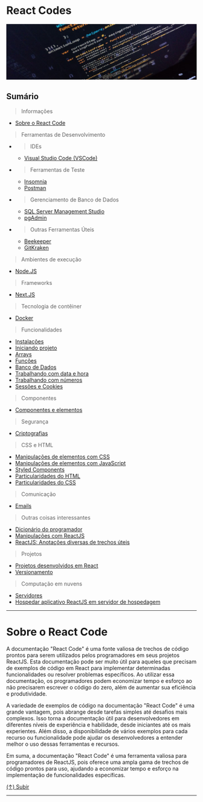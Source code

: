 # React Codes

[![React Codes](https://github.com/systemboys/React_Codes/raw/main/images/photo-1518932945647-7a1c969f8be2.png "React Codes")](https://github.com/systemboys/React_Codes/raw/main/images/photo-1518932945647-7a1c969f8be2.png "React Codes")

## Sumário

> Informações

- [Sobre o React Code](#sobre-o-react-code "Sobre o React Code")

> Ferramentas de Desenvolvimento

- > IDEs
    - [Visual Studio Code (VSCode)](https://code.visualstudio.com/download "Download Visual Studio Code")
- > Ferramentas de Teste
    - [Insomnia](https://insomnia.rest/download "Download Insomnia")
    - [Postman](https://www.postman.com/downloads/ "Download Postman")
- > Gerenciamento de Banco de Dados
    - [SQL Server Management Studio](https://www.jetbrains.com/datagrip/download "Download DataGrip")
    - [pgAdmin](https://www.pgadmin.org/download/ "Download pgAdmin")
- > Outras Ferramentas Úteis
    - [Beekeeper](https://www.beekeeperstudio.io/get "Download Beekeeper Studio")
    - [GitKraken](https://www.gitkraken.com/download "GitKraken Client Download")

> Ambientes de execução

- [Node.JS](https://github.com/systemboys/React_Codes/tree/main/Ambientes%20de%20execu%C3%A7%C3%A3o/NodeJS#nodejs "Node.JS")

> Frameworks

- [Next.JS](https://github.com/systemboys/React_Codes/tree/main/Frameworks/NextJS#nextjs "Next.JS")

> Tecnologia de contêiner

- [Docker](https://github.com/systemboys/React_Codes/tree/main/Tecnologia%20de%20cont%C3%AAiner/Docker#docker "Docker")

> Funcionalidades

- [Instalações](https://github.com/systemboys/React_Codes/tree/main/Funcionalidades/Instala%C3%A7%C3%B5es#instala%C3%A7%C3%B5es "Instalações")
- [Iniciando projeto](https://github.com/systemboys/React_Codes/tree/main/Funcionalidades/Iniciando%20projeto#iniciando-projeto "Iniciando projeto")
- [Arrays](https://github.com/systemboys/React_Codes/tree/main/Funcionalidades/Arrays#arrays "Array")
- [Funções](https://github.com/systemboys/React_Codes/tree/main/Funcionalidades/Fun%C3%A7%C3%B5es#fun%C3%A7%C3%B5es "Funções")
- [Banco de Dados](https://github.com/systemboys/React_Codes/tree/main/Funcionalidades/Banco%20de%20Dados#banco-de-dados "Banco de Dados")
- [Trabalhando com data e hora](https://github.com/systemboys/React_Codes/tree/main/Funcionalidades/Trabalhando%20com%20data%20e%20hora#trabalhando-com-data-e-hora "Trabalhando com data e hora")
- [Trabalhando com números](https://github.com/systemboys/React_Codes/tree/main/Funcionalidades/Trabalhando%20com%20n%C3%BAmeros#trabalhando-com-n%C3%BAmeros "Trabalhando com números")
- [Sessões e Cookies](https://github.com/systemboys/React_Codes/tree/main/Funcionalidades/Sess%C3%B5es%20e%20Cookies#sess%C3%B5es-e-cookies "Sessões e Cookies")

> Componentes

- [Componentes e elementos](https://github.com/systemboys/React_Codes/tree/main/Componentes/Componentes%20e%20elementos#componentes-e-elementos "Componentes e elementos")

> Segurança

- [Criptografias](https://github.com/systemboys/React_Codes/tree/main/Seguran%C3%A7a/Criptografias#criptografias "Criptografias")

> CSS e HTML

- [Manipulações de elementos com CSS](https://github.com/systemboys/React_Codes/tree/main/CSS%20e%20HTML/Manipula%C3%A7%C3%B5es%20de%20elementos%20com%20CSS#manipula%C3%A7%C3%B5es-de-elementos-com-css "Manipulações de elementos com CSS")
- [Manipulações de elementos com JavaScript](https://github.com/systemboys/React_Codes/tree/main/CSS%20e%20HTML/Manipula%C3%A7%C3%B5es%20de%20elementos%20com%20JavaScript#manipula%C3%A7%C3%B5es-de-elementos-com-javascript "Manipulações de elementos com JavaScript")
- [Styled Components](https://github.com/systemboys/React_Codes/tree/main/CSS%20e%20HTML/Styled%20Components#styled-components "Styled Components")
- [Particularidades do HTML](https://github.com/systemboys/React_Codes/tree/main/CSS%20e%20HTML/Particularidades%20do%20HTML#particularidades-do-html "Particularidades do HTML")
- [Particularidades do CSS](https://github.com/systemboys/React_Codes/tree/main/CSS%20e%20HTML/Particularidades%20do%20CSS#particularidades-do-css "Particularidades do CSS")

> Comunicação

- [Emails](https://github.com/systemboys/React_Codes/tree/main/Comunica%C3%A7%C3%A3o/Emails#emails "Emails")

> Outras coisas interessantes

- [Dicionário do programador](https://github.com/systemboys/React_Codes/tree/main/Dicion%C3%A1rio%20do%20programador#react-codes--dicion%C3%A1rio-do-programador "Dicionário do programador")
- [Manipulações com ReactJS](https://github.com/systemboys/React_Codes/tree/main/Manipula%C3%A7%C3%B5es%20com%20ReactJS#react-codes--manipula%C3%A7%C3%B5es-em-reactjs "Manipulações com ReactJS")
- [ReactJS: Anotações diversas de trechos úteis](https://github.com/systemboys/React_Codes/tree/main/ReactJS%20-%20Anota%C3%A7%C3%B5es%20diversas%20de%20trechos%20%C3%BAteis#react-codes--anota%C3%A7%C3%B5es-diversas-de-trechos-%C3%BAteis "ReactJS: Anotações diversas de trechos úteis")

> Projetos

- [Projetos desenvolvidos em React](https://github.com/systemboys/React_Codes/tree/main/Projetos#react-codes--projetos-desenvolvidos-em-react "Projetos desenvolvidos em React")
- [Versionamento](https://github.com/systemboys/React_Codes/tree/main/Projetos/Versionamento#react-codes--versionamento "Versionamento")

> Computação em nuvens

- [Servidores](https://github.com/systemboys/React_Codes/tree/main/Computa%C3%A7%C3%A3o%20em%20nuvens#react-codes--computa%C3%A7%C3%A3o-em-nuvens "Servidores")
- [Hospedar aplicativo ReactJS em servidor de hospedagem](https://github.com/systemboys/React_Codes/tree/main/Computa%C3%A7%C3%A3o%20em%20nuvens/Hospedar%20aplicativo%20ReactJS%20em%20servidor%20de%20hospedagem#react-codes--hospedar-aplicativo-reactjs-em-servidor-de-hospedagem "Hospedar aplicativo ReactJS em servidor de hospedagem")

---

# Sobre o React Code

A documentação "React Code" é uma fonte valiosa de trechos de código prontos para serem utilizados pelos programadores em seus projetos ReactJS. Esta documentação pode ser muito útil para aqueles que precisam de exemplos de código em React para implementar determinadas funcionalidades ou resolver problemas específicos. Ao utilizar essa documentação, os programadores podem economizar tempo e esforço ao não precisarem escrever o código do zero, além de aumentar sua eficiência e produtividade.

A variedade de exemplos de código na documentação "React Code" é uma grande vantagem, pois abrange desde tarefas simples até desafios mais complexos. Isso torna a documentação útil para desenvolvedores em diferentes níveis de experiência e habilidade, desde iniciantes até os mais experientes. Além disso, a disponibilidade de vários exemplos para cada recurso ou funcionalidade pode ajudar os desenvolvedores a entender melhor o uso dessas ferramentas e recursos.

Em suma, a documentação "React Code" é uma ferramenta valiosa para programadores de ReactJS, pois oferece uma ampla gama de trechos de código prontos para uso, ajudando a economizar tempo e esforço na implementação de funcionalidades específicas.

[(&uarr;) Subir](#react-codes "Subir para o topo")

---